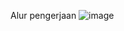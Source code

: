 Alur pengerjaan 
![image](https://github.com/user-attachments/assets/2e860a9e-d6ff-4501-8cbd-8394ddf66e94)
